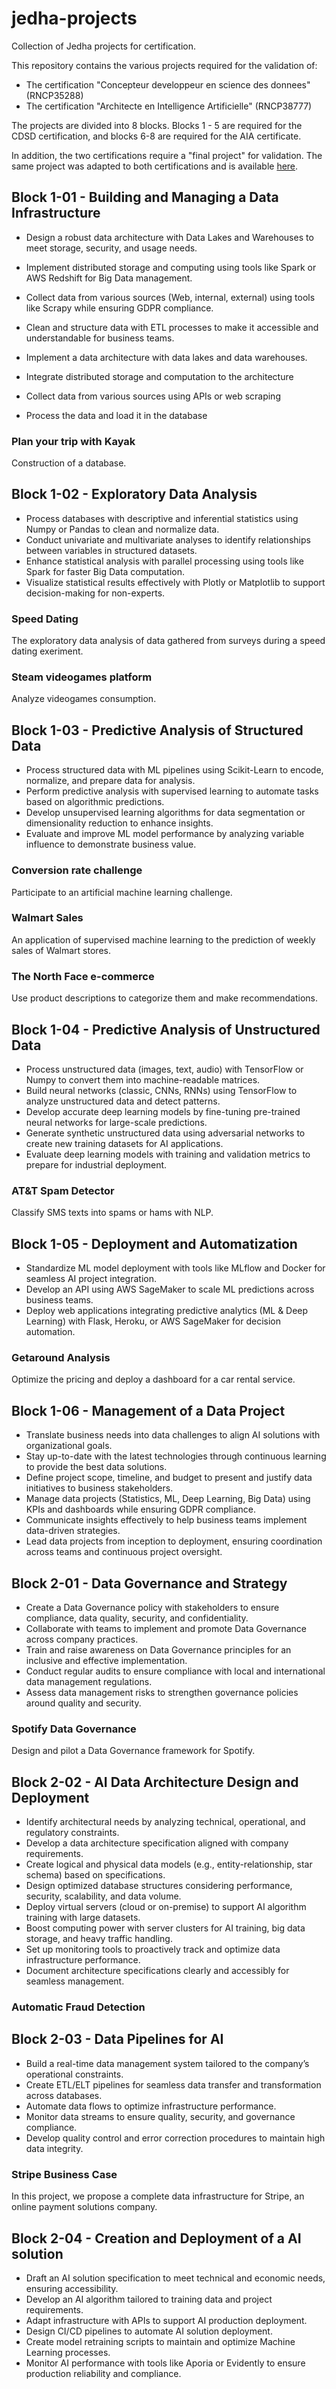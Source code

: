 # jedha-projects

Collection of Jedha projects for certification.

This repository contains the various projects required for the validation of:
- The certification "Concepteur developpeur en science des donnees" (RNCP35288)
- The certification "Architecte en Intelligence Artificielle" (RNCP38777)

The projects are divided into 8 blocks. Blocks 1 - 5 are required for the CDSD certification, and blocks 6-8 are required for the AIA certificate.

In addition, the two certifications require a "final project" for validation. The same project was adapted to both certifications and is available [here](https://github.com/netesf13d/crypto-crash-detection).


## Block 1-01 - Building and Managing a Data Infrastructure

- Design a robust data architecture with Data Lakes and Warehouses to meet storage, security, and usage needs.
- Implement distributed storage and computing using tools like Spark or AWS Redshift for Big Data management.
- Collect data from various sources (Web, internal, external) using tools like Scrapy while ensuring GDPR compliance.
- Clean and structure data with ETL processes to make it accessible and understandable for business teams.

- Implement a data architecture with data lakes and data warehouses.
- Integrate distributed storage and computation to the architecture
- Collect data from various sources using APIs or web scraping
- Process the data and load it in the database


### Plan your trip with Kayak

Construction of a database.


## Block 1-02 - Exploratory Data Analysis

- Process databases with descriptive and inferential statistics using Numpy or Pandas to clean and normalize data.
- Conduct univariate and multivariate analyses to identify relationships between variables in structured datasets.
- Enhance statistical analysis with parallel processing using tools like Spark for faster Big Data computation.
- Visualize statistical results effectively with Plotly or Matplotlib to support decision-making for non-experts.


### Speed Dating

The exploratory data analysis of data gathered from surveys during a speed dating exeriment.


### Steam videogames platform

Analyze videogames consumption.



## Block 1-03 - Predictive Analysis of Structured Data

- Process structured data with ML pipelines using Scikit-Learn to encode, normalize, and prepare data for analysis.
- Perform predictive analysis with supervised learning to automate tasks based on algorithmic predictions.
- Develop unsupervised learning algorithms for data segmentation or dimensionality reduction to enhance insights.
- Evaluate and improve ML model performance by analyzing variable influence to demonstrate business value.


### Conversion rate challenge

Participate to an artificial machine learning challenge.


### Walmart Sales

An application of supervised machine learning to the prediction of weekly sales of Walmart stores.


### The North Face e-commerce

Use product descriptions to categorize them and make recommendations.


## Block 1-04 - Predictive Analysis of Unstructured Data

- Process unstructured data (images, text, audio) with TensorFlow or Numpy to convert them into machine-readable matrices.
- Build neural networks (classic, CNNs, RNNs) using TensorFlow to analyze unstructured data and detect patterns.
- Develop accurate deep learning models by fine-tuning pre-trained neural networks for large-scale predictions.
- Generate synthetic unstructured data using adversarial networks to create new training datasets for AI applications.
- Evaluate deep learning models with training and validation metrics to prepare for industrial deployment.


### AT&T Spam Detector

Classify SMS texts into spams or hams with NLP.


## Block 1-05 - Deployment and Automatization

- Standardize ML model deployment with tools like MLflow and Docker for seamless AI project integration.
- Develop an API using AWS SageMaker to scale ML predictions across business teams.
- Deploy web applications integrating predictive analytics (ML & Deep Learning) with Flask, Heroku, or AWS SageMaker for decision automation.


### Getaround Analysis

Optimize the pricing and deploy a dashboard for a car rental service.


## Block 1-06 - Management of a Data Project

- Translate business needs into data challenges to align AI solutions with organizational goals.
- Stay up-to-date with the latest technologies through continuous learning to provide the best data solutions.
- Define project scope, timeline, and budget to present and justify data initiatives to business stakeholders.
- Manage data projects (Statistics, ML, Deep Learning, Big Data) using KPIs and dashboards while ensuring GDPR compliance.
- Communicate insights effectively to help business teams implement data-driven strategies.
- Lead data projects from inception to deployment, ensuring coordination across teams and continuous project oversight.


## Block 2-01 - Data Governance and Strategy

- Create a Data Governance policy with stakeholders to ensure compliance, data quality, security, and confidentiality.
- Collaborate with teams to implement and promote Data Governance across company practices.
- Train and raise awareness on Data Governance principles for an inclusive and effective implementation.
- Conduct regular audits to ensure compliance with local and international data management regulations.
- Assess data management risks to strengthen governance policies around quality and security.


### Spotify Data Governance

Design and pilot a Data Governance framework for Spotify.


## Block 2-02 - AI Data Architecture Design and Deployment

- Identify architectural needs by analyzing technical, operational, and regulatory constraints.
- Develop a data architecture specification aligned with company requirements.
- Create logical and physical data models (e.g., entity-relationship, star schema) based on specifications.
- Design optimized database structures considering performance, security, scalability, and data volume.
- Deploy virtual servers (cloud or on-premise) to support AI algorithm training with large datasets.
- Boost computing power with server clusters for AI training, big data storage, and heavy traffic handling.
- Set up monitoring tools to proactively track and optimize data infrastructure performance.
- Document architecture specifications clearly and accessibly for seamless management.


### Automatic Fraud Detection




## Block 2-03 - Data Pipelines for AI

- Build a real-time data management system tailored to the company’s operational constraints.
- Create ETL/ELT pipelines for seamless data transfer and transformation across databases.
- Automate data flows to optimize infrastructure performance.
- Monitor data streams to ensure quality, security, and governance compliance.
- Develop quality control and error correction procedures to maintain high data integrity.


### Stripe Business Case

In this project, we propose a complete data infrastructure for Stripe, an online payment solutions company.


## Block 2-04 - Creation and Deployment of a AI solution

- Draft an AI solution specification to meet technical and economic needs, ensuring accessibility.
- Develop an AI algorithm tailored to training data and project requirements.
- Adapt infrastructure with APIs to support AI production deployment.
- Design CI/CD pipelines to automate AI solution deployment.
- Create model retraining scripts to maintain and optimize Machine Learning processes.
- Monitor AI performance with tools like Aporia or Evidently to ensure production reliability and compliance.

